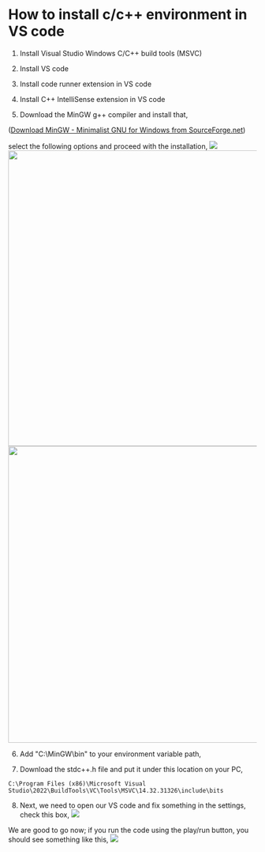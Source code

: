 # How to install c/c++ environment in VS code
1. Install Visual Studio Windows C/C++ build tools (MSVC)
  
2. Install VS code
  
3. Install code runner extension in VS code
  
4. Install C++ IntelliSense extension in VS code
  
5. Download the MinGW g++ compiler and install that,
  
  ([Download MinGW - Minimalist GNU for Windows from SourceForge.net](https://sourceforge.net/projects/mingw/files/Installer/mingw-get-setup.exe/download?use_mirror=altushost-swe&download=&failedmirror=deac-ams.dl.sourceforge.net))
  
  select the following options and proceed with the installation,
  ![](C:\Users\Maksud\AppData\Roaming\marktext\images\2022-12-23-18-39-42-image.png)
  <img src="file:///C:/Users/Maksud/AppData/Roaming/marktext/images/2022-12-23-18-41-06-image.png" title="" alt="" width="598">
  <img src="file:///C:/Users/Maksud/AppData/Roaming/marktext/images/2022-12-23-18-41-49-image.png" title="" alt="" width="600">
  
6. Add "C:\MinGW\bin" to your environment variable path,
  
7. Download the stdc++.h file and put it under this location on your PC,
  
  ```
  C:\Program Files (x86)\Microsoft Visual Studio\2022\BuildTools\VC\Tools\MSVC\14.32.31326\include\bits
  ```
  
8. Next, we need to open our VS code and fix something in the settings, check this box,
  ![](C:\Users\Maksud\AppData\Roaming\marktext\images\2022-12-23-18-56-11-image.png)
  
  

We are good to go now; if you run the code using the play/run button, you should see something like this,
![](C:\Users\Maksud\AppData\Roaming\marktext\images\2022-12-23-19-00-20-image.png)
